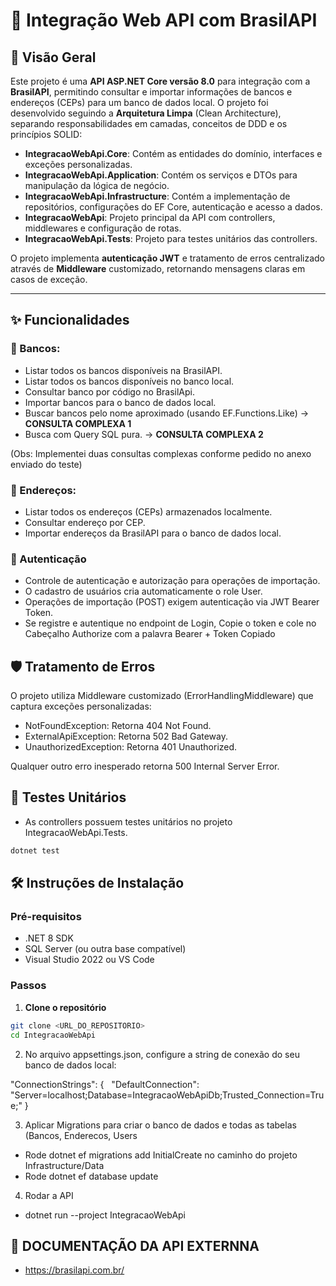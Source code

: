 # 🚀 Integração Web API com BrasilAPI

## 📖 Visão Geral
Este projeto é uma **API ASP.NET Core versão 8.0** para integração com a **BrasilAPI**, permitindo consultar e importar informações de bancos e endereços (CEPs) para um banco de dados local. 
O projeto foi desenvolvido seguindo a **Arquitetura Limpa** (Clean Architecture), separando responsabilidades em camadas, conceitos de DDD e os princípios SOLID:

- **IntegracaoWebApi.Core**: Contém as entidades do domínio, interfaces e exceções personalizadas.
- **IntegracaoWebApi.Application**: Contém os serviços e DTOs para manipulação da lógica de negócio.
- **IntegracaoWebApi.Infrastructure**: Contém a implementação de repositórios, configurações do EF Core, autenticação e acesso a dados.
- **IntegracaoWebApi**: Projeto principal da API com controllers, middlewares e configuração de rotas.
- **IntegracaoWebApi.Tests**: Projeto para testes unitários das controllers.

O projeto implementa **autenticação JWT** e tratamento de erros centralizado através de **Middleware** customizado, retornando mensagens claras em casos de exceção.

---

## ✨ Funcionalidades

### 🏦 Bancos:

- Listar todos os bancos disponíveis na BrasilAPI.
- Listar todos os bancos disponíveis no banco local.
- Consultar banco por código no BrasilApi.
- Importar bancos para o banco de dados local.
- Buscar bancos pelo nome aproximado (usando EF.Functions.Like) -> **CONSULTA COMPLEXA 1**
- Busca com Query SQL pura. -> **CONSULTA COMPLEXA 2**
  
(Obs: Implementei duas consultas complexas conforme pedido no anexo enviado do teste)
  
### 📍 Endereços:

- Listar todos os endereços (CEPs) armazenados localmente.
- Consultar endereço por CEP.
- Importar endereços da BrasilAPI para o banco de dados local.

### 🔐 Autenticação 

- Controle de autenticação e autorização para operações de importação.
- O cadastro de usuários cria automaticamente o role User.
- Operações de importação (POST) exigem autenticação via JWT Bearer Token.
- Se registre e autentique no endpoint de Login, Copie o token e cole no Cabeçalho Authorize com a palavra Bearer + Token Copiado

## 🛡️ Tratamento de Erros
O projeto utiliza Middleware customizado (ErrorHandlingMiddleware) que captura exceções personalizadas:

- NotFoundException: Retorna 404 Not Found.
- ExternalApiException: Retorna 502 Bad Gateway.
- UnauthorizedException: Retorna 401 Unauthorized.

Qualquer outro erro inesperado retorna 500 Internal Server Error.

## 🧪 Testes Unitários
- As controllers possuem testes unitários no projeto IntegracaoWebApi.Tests.

```bash
dotnet test
```

## 🛠️ Instruções de Instalação

### Pré-requisitos

- .NET 8 SDK
- SQL Server (ou outra base compatível)
- Visual Studio 2022 ou VS Code

### Passos

1. **Clone o repositório**

```bash
git clone <URL_DO_REPOSITORIO>
cd IntegracaoWebApi
```

2. No arquivo appsettings.json, configure a string de conexão do seu banco de dados local:

"ConnectionStrings": {
  "DefaultConnection": "Server=localhost;Database=IntegracaoWebApiDb;Trusted_Connection=True;"
}

3. Aplicar Migrations para criar o banco de dados e todas as tabelas (Bancos, Enderecos, Users

- Rode dotnet ef migrations add InitialCreate no caminho do projeto Infrastructure/Data
- Rode dotnet ef database update

4. Rodar a API

- dotnet run --project IntegracaoWebApi

## 🔗 DOCUMENTAÇÃO DA API EXTERNNA

- https://brasilapi.com.br/
